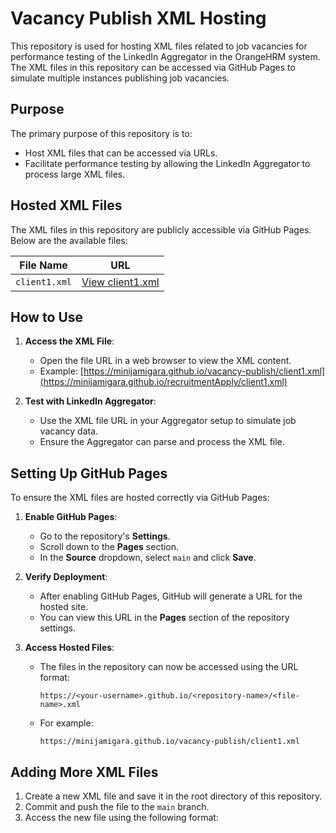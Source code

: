# Vacancy Publish XML Hosting

This repository is used for hosting XML files related to job vacancies for performance testing of the LinkedIn Aggregator in the OrangeHRM system. The XML files in this repository can be accessed via GitHub Pages to simulate multiple instances publishing job vacancies.

## Purpose

The primary purpose of this repository is to:
- Host XML files that can be accessed via URLs.
- Facilitate performance testing by allowing the LinkedIn Aggregator to process large XML files.

## Hosted XML Files

The XML files in this repository are publicly accessible via GitHub Pages. Below are the available files:

| File Name      | URL                                                                 |
|----------------|---------------------------------------------------------------------|
| `client1.xml`  | [View client1.xml](https://minijamigara.github.io/vacancy-publish/client1.xml) |

## How to Use

1. **Access the XML File**:
   - Open the file URL in a web browser to view the XML content.
   - Example: [https://minijamigara.github.io/vacancy-publish/client1.xml](https://minijamigara.github.io/recruitmentApply/client1.xml)

2. **Test with LinkedIn Aggregator**:
   - Use the XML file URL in your Aggregator setup to simulate job vacancy data.
   - Ensure the Aggregator can parse and process the XML file.

## Setting Up GitHub Pages

To ensure the XML files are hosted correctly via GitHub Pages:

1. **Enable GitHub Pages**:
   - Go to the repository's **Settings**.
   - Scroll down to the **Pages** section.
   - In the **Source** dropdown, select `main` and click **Save**.

2. **Verify Deployment**:
   - After enabling GitHub Pages, GitHub will generate a URL for the hosted site.
   - You can view this URL in the **Pages** section of the repository settings.

3. **Access Hosted Files**:
   - The files in the repository can now be accessed using the URL format:
     ```
     https://<your-username>.github.io/<repository-name>/<file-name>.xml
     ```
   - For example:
     ```
     https://minijamigara.github.io/vacancy-publish/client1.xml
     ```

## Adding More XML Files

1. Create a new XML file and save it in the root directory of this repository.
2. Commit and push the file to the `main` branch.
3. Access the new file using the following format:
